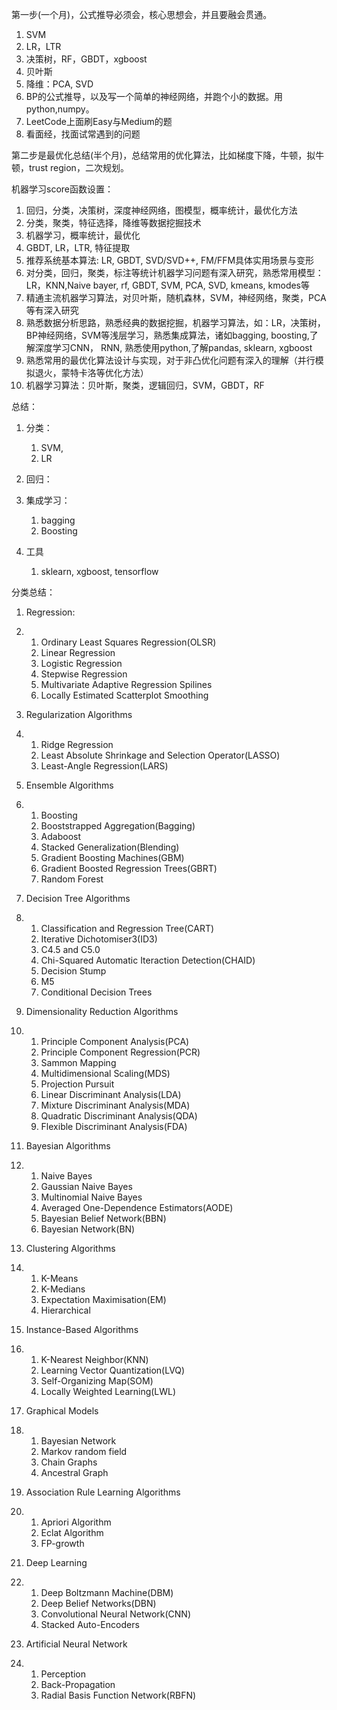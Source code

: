 第一步\(一个月\)，公式推导必须会，核心思想会，并且要融会贯通。

1. SVM
2. LR，LTR
3. 决策树，RF，GBDT，xgboost
4. 贝叶斯
5. 降维：PCA, SVD
6. BP的公式推导，以及写一个简单的神经网络，并跑个小的数据。用python,numpy。
7. LeetCode上面刷Easy与Medium的题
8. 看面经，找面试常遇到的问题

第二步是最优化总结\(半个月\)，总结常用的优化算法，比如梯度下降，牛顿，拟牛顿，trust region，二次规划。

机器学习score函数设置：

1. 回归，分类，决策树，深度神经网络，图模型，概率统计，最优化方法
2. 分类，聚类，特征选择，降维等数据挖掘技术
3. 机器学习，概率统计，最优化
4. GBDT, LR，LTR, 特征提取
5. 推荐系统基本算法: LR, GBDT, SVD/SVD++, FM/FFM具体实用场景与变形
6. 对分类，回归，聚类，标注等统计机器学习问题有深入研究，熟悉常用模型：LR，KNN,Naive bayer, rf, GBDT, SVM, PCA, SVD, kmeans, kmodes等
7. 精通主流机器学习算法，对贝叶斯，随机森林，SVM，神经网络，聚类，PCA等有深入研究
8. 熟悉数据分析思路，熟悉经典的数据挖掘，机器学习算法，如：LR，决策树，BP神经网络，SVM等浅层学习，熟悉集成算法，诸如bagging, boosting,了解深度学习CNN， RNN, 熟悉使用python,了解pandas, sklearn,  xgboost
9. 熟悉常用的最优化算法设计与实现，对于非凸优化问题有深入的理解（并行模拟退火，蒙特卡洛等优化方法）
10. 机器学习算法：贝叶斯，聚类，逻辑回归，SVM，GBDT，RF

总结：

1. 分类：
   1. SVM, 
   2. LR
2. 回归：
3. 集成学习：  
   1. bagging  
   2. Boosting

4. 工具  
   1. sklearn, xgboost, tensorflow

分类总结：

1. Regression:
2. 1. Ordinary Least Squares Regression\(OLSR\)
   2. Linear Regression
   3. Logistic Regression
   4. Stepwise Regression
   5. Multivariate Adaptive Regression Spilines
   6. Locally Estimated Scatterplot Smoothing
3. Regularization Algorithms
4. 1. Ridge Regression
   2. Least Absolute Shrinkage and Selection Operator\(LASSO\)
   3. Least-Angle Regression\(LARS\)
5. Ensemble Algorithms
6. 1. Boosting
   2. Booststrapped Aggregation\(Bagging\)
   3. Adaboost
   4. Stacked Generalization\(Blending\)
   5. Gradient Boosting Machines\(GBM\)
   6. Gradient Boosted Regression Trees\(GBRT\)
   7. Random Forest
7. Decision Tree Algorithms
8. 1. Classification and Regression Tree\(CART\)
   2. Iterative Dichotomiser3\(ID3\)
   3. C4.5 and C5.0
   4. Chi-Squared Automatic Iteraction Detection\(CHAID\)
   5. Decision Stump
   6. M5
   7. Conditional Decision Trees
9. Dimensionality Reduction Algorithms
10. 1. Principle Component Analysis\(PCA\)
    2. Principle Component Regression\(PCR\)
    3. Sammon Mapping
    4. Multidimensional Scaling\(MDS\)
    5. Projection Pursuit
    6. Linear Discriminant Analysis\(LDA\)
    7. Mixture Discriminant Analysis\(MDA\)
    8. Quadratic Discriminant Analysis\(QDA\)
    9. Flexible Discriminant Analysis\(FDA\)
11. Bayesian Algorithms
12. 1. Naive Bayes
    2. Gaussian Naive Bayes
    3. Multinomial Naive Bayes
    4. Averaged One-Dependence Estimators\(AODE\) 
    5. Bayesian Belief Network\(BBN\)
    6. Bayesian Network\(BN\)
13. Clustering Algorithms
14. 1. K-Means
    2. K-Medians
    3. Expectation Maximisation\(EM\)
    4. Hierarchical
15. Instance-Based Algorithms
16. 1. K-Nearest Neighbor\(KNN\)
    2. Learning Vector Quantization\(LVQ\)
    3. Self-Organizing Map\(SOM\)
    4. Locally Weighted Learning\(LWL\)
17. Graphical Models
18. 1. Bayesian Network
    2. Markov random field
    3. Chain Graphs
    4. Ancestral Graph
19. Association Rule Learning Algorithms
20. 1. Apriori Algorithm
    2. Eclat Algorithm
    3. FP-growth



1. Deep Learning

2. 1. Deep Boltzmann Machine\(DBM\)
   2. Deep Belief Networks\(DBN\)
   3. Convolutional Neural Network\(CNN\)
   4. Stacked Auto-Encoders
3. Artificial Neural Network
4. 1. Perception
   2. Back-Propagation
   3. Radial Basis Function Network\(RBFN\)




